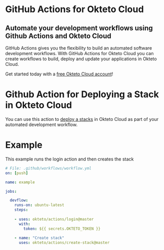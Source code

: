 # GitHub Actions for Okteto Cloud

## Automate your development workflows using Github Actions and Okteto Cloud
GitHub Actions gives you the flexibility to build an automated software development workflows. With GitHub Actions for Okteto Cloud you can create workflows to build, deploy and update your applications in Okteto Cloud.

Get started today with a [free Okteto Cloud account](https://cloud.okteto.com)!

# Github Action for Deploying a Stack in Okteto Cloud

You can use this action to [deploy a stacks](https://okteto.com/docs/cloud/stack) in Okteto Cloud as part of your automated development workflow.

# Example

This example runs the login action and then creates the stack

```yaml
# File: .github/workflows/workflow.yml
on: [push]

name: example

jobs:

  devflow:
    runs-on: ubuntu-latest
    steps:
    
    - uses: okteto/actions/login@master
      with:
        token: ${{ secrets.OKTETO_TOKEN }}
    
    - name: "Create stack"
      uses: okteto/actions/create-stack@master
```

